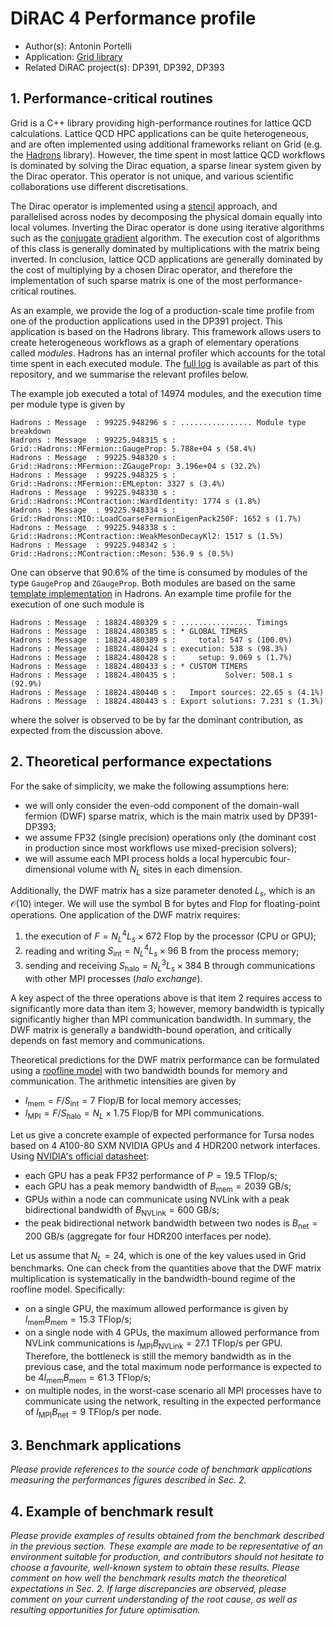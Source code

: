 # DiRAC 4 Performance profile

- Author(s): Antonin Portelli
- Application: [Grid library](https://github.com/paboyle/Grid)
- Related DiRAC project(s): DP391, DP392, DP393

## 1. Performance-critical routines
Grid is a C++ library providing high-performance routines for lattice QCD calculations. Lattice QCD HPC applications can be quite heterogeneous, and are often implemented using additional frameworks reliant on Grid (e.g. the [Hadrons](https://github.com/aportelli/Hadrons) library). However, the time spent in most lattice QCD workflows is dominated by solving the Dirac equation, a sparse linear system given by the Dirac operator. This operator is not unique, and various scientific collaborations use different discretisations.

The Dirac operator is implemented using a [stencil](https://en.wikipedia.org/wiki/Stencil_(numerical_analysis)) approach, and parallelised across nodes by decomposing the physical domain equally into local volumes. Inverting the Dirac operator is done using iterative algorithms such as the [conjugate gradient](https://en.wikipedia.org/wiki/Conjugate_gradient_method) algorithm. The execution cost of algorithms of this class is generally dominated by multiplications with the matrix being inverted. In conclusion, lattice QCD applications are generally dominated by the cost of multiplying by a chosen Dirac operator, and therefore the implementation of such sparse matrix is one of the most performance-critical routines.

As an example, we provide the log of a production-scale time profile from one of the production applications used in the DP391 project. This application is based on the Hadrons library. This framework allows users to create heterogeneous workflows as a graph of elementary operations called *modules*. Hadrons has an internal profiler which accounts for the total time spent in each executed module. The [full log](iblep.log) is available as part of this repository, and we summarise the relevant profiles below.

The example job executed a total of 14974 modules, and the execution time per module type is given by
```plain
Hadrons : Message  : 99225.948296 s : ................ Module type breakdown
Hadrons : Message  : 99225.948315 s :                         Grid::Hadrons::MFermion::GaugeProp: 5.788e+04 s (58.4%)
Hadrons : Message  : 99225.948320 s :                        Grid::Hadrons::MFermion::ZGaugeProp: 3.196e+04 s (32.2%)
Hadrons : Message  : 99225.948325 s :                          Grid::Hadrons::MFermion::EMLepton: 3327 s (3.4%)
Hadrons : Message  : 99225.948330 s :                  Grid::Hadrons::MContraction::WardIdentity: 1774 s (1.8%)
Hadrons : Message  : 99225.948334 s :         Grid::Hadrons::MIO::LoadCoarseFermionEigenPack250F: 1652 s (1.7%)
Hadrons : Message  : 99225.948338 s :             Grid::Hadrons::MContraction::WeakMesonDecayKl2: 1517 s (1.5%)
Hadrons : Message  : 99225.948342 s :                         Grid::Hadrons::MContraction::Meson: 536.9 s (0.5%)
```
One can observe that 90.6% of the time is consumed by modules of the type `GaugeProp` and `ZGaugeProp`. Both modules are based on the same [template implementation](https://github.com/aportelli/Hadrons/blob/develop/Hadrons/Modules/MFermion/GaugeProp.hpp) in Hadrons. An example time profile for the execution of one such module is
```
Hadrons : Message  : 18824.480329 s : ................ Timings
Hadrons : Message  : 18824.480385 s : * GLOBAL TIMERS
Hadrons : Message  : 18824.480389 s :     total: 547 s (100.0%)
Hadrons : Message  : 18824.480424 s : execution: 538 s (98.3%)
Hadrons : Message  : 18824.480428 s :     setup: 9.069 s (1.7%)
Hadrons : Message  : 18824.480433 s : * CUSTOM TIMERS
Hadrons : Message  : 18824.480435 s :           Solver: 508.1 s (92.9%)
Hadrons : Message  : 18824.480440 s :   Import sources: 22.65 s (4.1%)
Hadrons : Message  : 18824.480443 s : Export solutions: 7.231 s (1.3%)
```
where the solver is observed to be by far the dominant contribution, as expected from the discussion above.

## 2. Theoretical performance expectations
For the sake of simplicity, we make the following assumptions here:
- we will only consider the even-odd component of the domain-wall fermion (DWF) sparse matrix, which is the main matrix used by DP391-DP393;
- we assume FP32 (single precision) operations only (the dominant cost in production since most workflows use mixed-precision solvers);
- we will assume each MPI process holds a local hypercubic four-dimensional volume with $N_L$ sites in each dimension.

Additionally, the DWF matrix has a size parameter denoted $L_s$, which is an $\mathcal{O}(10)$ integer. We will use the symbol $\mathrm{B}$ for bytes and $\mathrm{Flop}$ for floating-point operations. One application of the DWF matrix requires:
1. the execution of $F=N_L^4L_s\times 672~\mathrm{Flop}$ by the processor (CPU or GPU);
2. reading and writing $S_{\mathrm{int}}=N_L^4L_s\times 96~\mathrm{B}$ from the process memory;
3. sending and receiving $S_{\mathrm{halo}}=N_L^3L_s\times 384~\mathrm{B}$ through communications with other MPI processes (*halo exchange*).

A key aspect of the three operations above is that item 2 requires access to significantly more data than item 3; however, memory bandwidth is typically significantly higher than MPI communication bandwidth. In summary, the DWF matrix is generally a bandwidth-bound operation, and critically depends on fast memory and communications.

Theoretical predictions for the DWF matrix performance can be formulated using a [roofline model](https://en.wikipedia.org/wiki/Roofline_model) with two bandwidth bounds for memory and communication. The arithmetic intensities are given by
- $I_{\mathrm{mem}}=F/S_{\mathrm{int}}=7~\mathrm{Flop}/\mathrm{B}$ for local memory accesses;
- $I_{\mathrm{MPI}}=F/S_{\mathrm{halo}}=N_L\times 1.75~\mathrm{Flop}/\mathrm{B}$ for MPI communications.

Let us give a concrete example of expected performance for Tursa nodes based on 4 A100-80 SXM NVIDIA GPUs and 4 HDR200 network interfaces. Using [NVIDIA's official datasheet](https://www.nvidia.com/en-gb/data-center/a100/):
- each GPU has a peak FP32 performance of $P=19.5~\mathrm{TFlop}/\mathrm{s}$;
- each GPU has a peak memory bandwidth of $B_{\mathrm{mem}}=2039~\mathrm{GB}/\mathrm{s}$;
- GPUs within a node can communicate using NVLink with a peak bidirectional bandwidth of $B_{\mathrm{NVLink}}=600~\mathrm{GB}/\mathrm{s}$;
- the peak bidirectional network bandwidth between two nodes is $B_{\mathrm{net}}=200~\mathrm{GB}/\mathrm{s}$ (aggregate for four HDR200 interfaces per node).

Let us assume that $N_L=24$, which is one of the key values used in Grid benchmarks. One can check from the quantities above that the DWF matrix multiplication is systematically in the bandwidth-bound regime of the roofline model. Specifically:
- on a single GPU, the maximum allowed performance is given by $I_{\mathrm{mem}}B_{\mathrm{mem}}=15.3~\mathrm{TFlop}/\mathrm{s}$;
- on a single node with 4 GPUs, the maximum allowed performance from NVLink communications is $I_{\mathrm{MPI}}B_{\mathrm{NVLink}}=27.1~\mathrm{TFlop}/\mathrm{s}$ per GPU. Therefore, the bottleneck is still the memory bandwidth as in the previous case, and the total maximum node performance is expected to be $4I_{\mathrm{mem}}B_{\mathrm{mem}}=61.3~\mathrm{TFlop}/\mathrm{s}$;
- on multiple nodes, in the worst-case scenario all MPI processes have to communicate using the network, resulting in the expected performance of $I_{\mathrm{MPI}}B_{\mathrm{net}}=9~\mathrm{TFlop}/\mathrm{s}$ per node.

## 3. Benchmark applications
*Please provide references to the source code of benchmark applications measuring the performances figures described in Sec. 2.*

## 4. Example of benchmark result
*Please provide examples of results obtained from the benchmark described in the previous section. These example are made to be representative of an environment suitable for production, and contributors should not hesitate to choose a favourite, well-known system to obtain these results. Please comment on how well the benchmark results match the theoretical expectations in Sec. 2. If large discrepancies are observed, please comment on your current understanding of the root cause, as well as resulting opportunities for future optimisation.*
